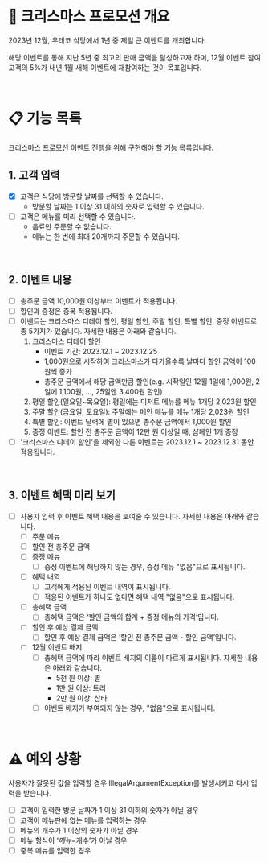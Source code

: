 # 🎄 크리스마스 프로모션 개요

2023년 12월, 우테코 식당에서 1년 중 제일 큰 이벤트를 개최합니다.

해당 이벤트를 통해 지난 5년 중 최고의 판매 금액을 달성하고자 하며, 12월 이벤트 참여 고객의 5%가 내년 1월 새해 이벤트에 재참여하는 것이 목표입니다.

<br>

# 📋 기능 목록

크리스마스 프로모션 이벤트 진행을 위해 구현해야 할 기능 목록입니다.

## 1. 고객 입력
- [x] 고객은 식당에 방문할 날짜를 선택할 수 있습니다.
    - 방문할 날짜는 1 이상 31 이하의 숫자로 입력할 수 있습니다.
- [ ] 고객은 메뉴를 미리 선택할 수 있습니다.
    - 음료만 주문할 수 없습니다.
    - 메뉴는 한 번에 최대 20개까지 주문할 수 있습니다.

<br>

## 2. 이벤트 내용
- [ ] 총주문 금액 10,000원 이상부터 이벤트가 적용됩니다.
- [ ] 할인과 증정은 중복 적용됩니다.
- [ ] 이벤트는 크리스마스 디데이 할인, 평일 할인, 주말 할인, 특별 할인, 증정 이벤트로 총 5가지가 있습니다. 자세한 내용은 아래와 같습니다.
    1. 크리스마스 디데이 할인
        - 이벤트 기간: 2023.12.1 ~ 2023.12.25
        - 1,000원으로 시작하여 크리스마스가 다가올수록 날마다 할인 금액이 100원씩 증가
        - 총주문 금액에서 해당 금액만큼 할인(e.g. 시작일인 12월 1일에 1,000원, 2일에 1,100원, ..., 25일엔 3,400원 할인)
    2. 평일 할인(일요일~목요일): 평일에는 디저트 메뉴를 메뉴 1개당 2,023원 할인
    3. 주말 할인(금요일, 토요일): 주말에는 메인 메뉴를 메뉴 1개당 2,023원 할인
    4. 특별 할인: 이벤트 달력에 별이 있으면 총주문 금액에서 1,000원 할인
    5. 증정 이벤트: 할인 전 총주문 금액이 12만 원 이상일 때, 샴페인 1개 증정
- [ ] '크리스마스 디데이 할인'을 제외한 다른 이벤트는 2023.12.1 ~ 2023.12.31 동안 적용됩니다.

<br>

## 3. 이벤트 혜택 미리 보기
- [ ] 사용자 입력 후 이벤트 혜택 내용을 보여줄 수 있습니다. 자세한 내용은 아래와 같습니다.
  - [ ] 주문 메뉴
  - [ ] 할인 전 총주문 금액
  - [ ] 증정 메뉴
      - [ ] 증정 이벤트에 해당하지 않는 경우, 증정 메뉴 "없음"으로 표시됩니다.
  - [ ] 혜택 내역
      - [ ] 고객에게 적용된 이벤트 내역이 표시됩니다.
      - [ ] 적용된 이벤트가 하나도 없다면 혜택 내역 "없음"으로 표시됩니다.
  - [ ] 총혜택 금액
      - [ ] 총혜택 금액은 ‘할인 금액의 합계 + 증정 메뉴의 가격’입니다.
  - [ ] 할인 후 예상 결제 금액
      - [ ] 할인 후 예상 결제 금액은 ‘할인 전 총주문 금액 - 할인 금액’입니다.
  - [ ] 12월 이벤트 배지
      - [ ] 총혜택 금액에 따라 이벤트 배지의 이름이 다르게 표시됩니다. 자세한 내용은 아래와 같습니다.
          - 5천 원 이상: 별
          - 1만 원 이상: 트리
          - 2만 원 이상: 산타
      - [ ] 이벤트 배지가 부여되지 않는 경우, "없음"으로 표시됩니다.

<br>

# ⚠️ 예외 상황

사용자가 잘못된 값을 입력할 경우 IllegalArgumentException를 발생시키고 다시 입력을 받습니다.

- [ ] 고객이 입력한 방문 날짜가 1 이상 31 이하의 숫자가 아닐 경우
- [ ] 고객이 메뉴판에 없는 메뉴를 입력하는 경우
- [ ] 메뉴의 개수가 1 이상의 숫자가 아닐 경우
- [ ] 메뉴 형식이 ‘$메뉴-$개수’가 아닐 경우
- [ ] 중복 메뉴를 입력한 경우

